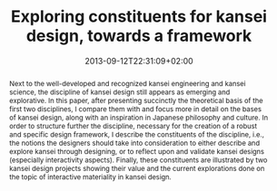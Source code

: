 ---
slug: exploring-constituents-for-kansei-design-towards-a-framework
title: "Exploring constituents for kansei design, towards a framework"
layout: publi
publitype: conference
subsection: conference
kansei: true
researchpage: true
research: 
    -  kansei
institution:
    logo: TUe
    name: "Eindhoven University of Technology"
    web: "https://www.tue.nl/en/"
    colo: "#c72125"
date: 2013-09-12T22:31:09+02:00
reference: "Lévy, P. (2013). Exploring constituents for kansei design, towards a framework. the Proceedings of 5th International Congress of International Association of Societies of Design Research, IASDR 2013 (pp 148–159). Tokyo, Japan: Shibaura University of Technology."
abstract: "Next to the well-developed and recognized kansei engineering and kansei science, the discipline of kansei design still appears as emerging and explorative. In this paper, after presenting succinctly the theoretical basis of the first two disciplines, I compare them with and focus more in detail on the bases of kansei design, along with an inspiration in Japanese philosophy and culture. In order to structure further the discipline, necessary for the creation of a robust and specific design framework, I describe the constituents of the discipline, i.e., the notions the designers should take into consideration to either describe and explore kansei through designing, or to reflect upon and validate kansei designs (especially interactivity aspects). Finally, these constituents are illustrated by two kansei design projects showing their value and the current explorations done on the topic of interactive materiality in kansei design."
link:
    paper: "https://1drv.ms/b/s!AnQx_v88q65Qv4QrrOpWeJa5H_YyXw?e=EmYycb"
---